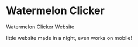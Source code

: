 # Watermelon Clicker
Watermelon Clicker Website

little website made in a night, even works on mobile!

